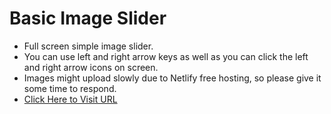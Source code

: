 # Basic Image Slider

* Full screen simple image slider.
* You can use left and right arrow keys as well as you can click the left and right arrow icons on screen.
* Images might upload slowly due to Netlify free hosting, so please give it some time to respond.
* [Click Here to Visit URL](https://simpleimageslider.netlify.app)